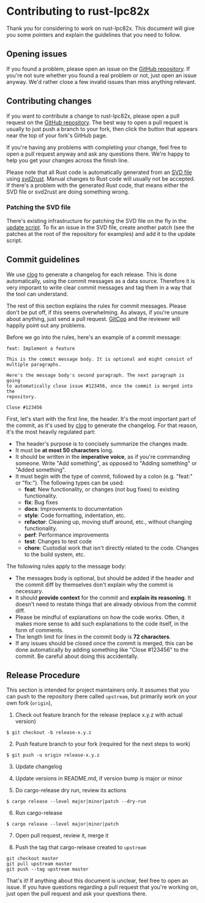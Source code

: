 # Contributing to rust-lpc82x

Thank you for considering to work on rust-lpc82x. This document will give you some pointers and explain the guidelines that you need to follow.

## Opening issues

If you found a problem, please open an issue on the [GitHub repository]. If you're not sure whether you found a real problem or not, just open an issue anyway. We'd rather close a few invalid issues than miss anything relevant.

## Contributing changes

If you want to contribute a change to rust-lpc82x, please open a pull request on the [GitHub repository]. The best way to open a pull request is usually to just push a branch to your fork, then click the button that appears near the top of your fork's GitHub page.

If you're having any problems with completing your change, feel free to open a pull request anyway and ask any questions there. We're happy to help you get your changes across the finish line.

Please note that all Rust code is automatically generated from an [SVD file] using [svd2rust]. Manual changes to Rust code will usually not be accepted. If there's a problem with the generated Rust code, that means either the SVD file or svd2rust are doing something wrong.

### Patching the SVD file

There's existing infrastructure for patching the SVD file on the fly in the [update script]. To fix an issue in the SVD file, create another patch (see the patches at the root of the repository for examples) and add it to the update script.

## Commit guidelines

We use [clog] to generate a changelog for each release. This is done automatically, using the commit messages as a data source. Therefore it is very imporant to write clear commit messages and tag them in a way that the tool can understand.

The rest of this section explains the rules for commit messages. Please don't be put off, if this seems overwhelming. As always, if you're unsure about anything, just send a pull request. [GitCop] and the reviewer will happily point out any problems.

Before we go into the rules, here's an example of a commit message:
```
feat: Implement a feature

This is the commit message body. It is optional and might consist of
multiple paragraphs.

Here's the message body's second paragraph. The next paragraph is going
to automatically close issue #123456, once the commit is merged into the
repository.

Close #123456
```

First, let's start with the first line, the header. It's the most important part of the commit, as it's used by [clog] to generate the changelog. For that reason, it's the most heavily regulated part:
- The header's purpose is to concisely summarize the changes made.
- It must be **at most 50 characters** long.
- It should be written in the **imperative voice**, as if you're commanding someone. Write "Add something", as opposed to "Adding something" or "Added something".
- It must begin with the type of commit, followed by a colon (e.g. "feat:" or "fix:"). The following types can be used:
  - **feat**: New functionality, or changes (not bug fixes) to existing functionality.
  - **fix**: Bug fixes
  - **docs**: Improvements to documentation
  - **style**: Code formatting, indentation, etc.
  - **refactor**: Cleaning up, moving stuff around, etc., without changing functionality.
  - **perf**: Performance improvements
  - **test**: Changes to test code
  - **chore**: Custodial work that isn't directly related to the code. Changes to the build system, etc.

The following rules apply to the message body:
- The messages body is optional, but should be added if the header and the commit diff by themselves don't explain why the commit is necessary.
- It should **provide context** for the commit and **explain its reasoning**. It doesn't need to restate things that are already obvious from the commit diff.
- Please be mindful of explanations on how the code works. Often, it makes more sense to add such explanations to the code itself, in the form of comments.
- The length limit for lines in the commit body is **72 characters**.
- If any issues should be closed once the commit is merged, this can be done automatically by adding something like "Close #123456" to the commit. Be careful about doing this accidentally.

## Release Procedure

This section is intended for project maintainers only. It assumes that you can push to the repository (here called `upstream`, but primarily work on your own fork (`origin`),

1. Check out feature branch for the release (replace x.y.z with actual version)
```
$ git checkout -b release-x.y.z
```

2. Push feature branch to your fork (required for the next steps to work)
```
$ git push -u origin release-x.y.z
```

3. Update changelog

4. Update versions in README.md, if version bump is major or minor

5. Do cargo-release dry run, review its actions
```
$ cargo release --level major|minor|patch --dry-run
```

6. Run cargo-release
```
$ cargo release --level major|minor|patch
```

7. Open pull request, review it, merge it

8. Push the tag that cargo-release created to `upstream`
```
git checkout master
git pull upstream master
git push --tag upstream master
```


That's it! If anything about this document is unclear, feel free to open an issue. If you have questions regarding a pull request that you're working on, just open the pull request and ask your questions there.

[GitHub repository]: https://github.com/braun-robotics/rust-lpc82x
[SVD file]: http://ds.arm.com/media/resources/db/chip/nxp/lpc824m201jdh20/LPC82x.svd
[svd2rust]: https://crates.io/crates/svd2rust
[update script]: https://github.com/braun-robotics/rust-lpc82x/blob/master/scripts/update
[clog]: https://crates.io/crates/clog-cli
[GitCop]: https://gitcop.com/
